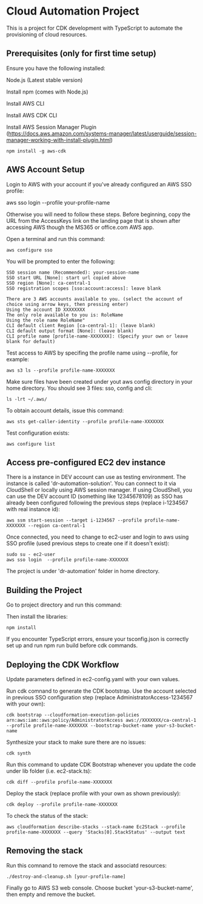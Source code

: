 # Cloud Automation Project

This is a project for CDK development with TypeScript to automate the provisioning of cloud resources.

## Prerequisites (only for first time setup)

Ensure you have the following installed:

Node.js (Latest stable version)

Install npm (comes with Node.js)

Install AWS CLI

Install AWS CDK CLI

Install AWS Session Manager Plugin (https://docs.aws.amazon.com/systems-manager/latest/userguide/session-manager-working-with-install-plugin.html)

```
npm install -g aws-cdk
```

## AWS Account Setup

Login to AWS with your account if you've already configured an AWS SSO profile:

aws sso login --profile your-profile-name

Otherwise you will need to follow these steps. Before beginning, copy the URL from the AccessKeys link on the landing page that is shown after accessing AWS though the MS365 or office.com AWS app.

Open a terminal and run this command:

```
aws configure sso
```

You will be prompted to enter the following:

```
SSO session name (Recommended): your-session-name
SSO start URL [None]: start url copied above
SSO region [None]: ca-central-1
SSO registration scopes [sso:account:access]: leave blank

There are 3 AWS accounts available to you. (select the account of choice using arrow keys, then pressing enter)
Using the account ID XXXXXXXX
The only role available to you is: RoleName
Using the role name RoleName"
CLI default client Region [ca-central-1]: (leave blank)
CLI default output format [None]: (leave blank)
CLI profile name [profile-name-XXXXXXX]: (Specify your own or leave blank for default)
```

Test access to AWS by specifing the profile name using --profile, for example:

```
aws s3 ls --profile profile-name-XXXXXXX
```

Make sure files have been created under yout aws config directory in your home directory. You should see 3 files: sso, config and cli:

```
ls -lrt ~/.aws/                    
```

To obtain account details, issue this command:
```
aws sts get-caller-identity --profile profile-name-XXXXXXX
```

Test configuration exists:

```
aws configure list
```

## Access pre-configured EC2 dev instance

There is a instance in DEV account can use as testing environment. The instance is called 'dr-automation-solution'. You can connect to it via CloudShell or locally using AWS session manager. If using CloudShell, you can use the DEV account ID (something like 12345678109) as SSO has already been configured following the previous steps (replace i-1234567 with real instance id):

```
aws ssm start-session --target i-1234567 --profile profile-name-XXXXXXX --region ca-central-1
```

Once connected, you need to change to ec2-user and login to aws using SSO profile (used previous steps to create one if it doesn't exist):
```
sudo su - ec2-user
aws sso login  --profile profile-name-XXXXXXX
```

The project is under 'dr-automation' folder in home directory.

## Building the Project
Go to project directory and run this command:

Then install the libraries:

```
npm install
```

If you encounter TypeScript errors, ensure your tsconfig.json is correctly set up and run npm run build before cdk commands.

## Deploying the CDK Workflow

Update parameters defined in ec2-config.yaml with your own values.

Run cdk comnand to generate the CDK bootstrap. Use the account selected in previous SSO configuration step (replace AdministratorAccess-1234567 with your own):
```
cdk bootstrap --cloudformation-execution-policies arn:aws:iam::aws:policy/AdministratorAccess aws://XXXXXXX/ca-central-1 --profile profile-name-XXXXXXX --bootstrap-bucket-name your-s3-bucket-name
```

Synthesize your stack to make sure there are no issues:

```
cdk synth
```

Run this command to update CDK Bootstrap whenever you update the code under lib folder (i.e. ec2-stack.ts): 

```
cdk diff --profile profile-name-XXXXXXX
```

Deploy the stack (replace profile with your own as shown previously):

```
cdk deploy --profile profile-name-XXXXXXX
```

To check the status of the stack:
```
aws cloudformation describe-stacks --stack-name Ec2Stack --profile profile-name-XXXXXXX --query 'Stacks[0].StackStatus' --output text
```

## Removing the stack
Run this comnand to remove the stack and associatd resources:
```
./destroy-and-cleanup.sh [your-profile-name]
```

Finally go to AWS S3 web console. Choose bucket 'your-s3-bucket-name', then empty and remove the bucket.